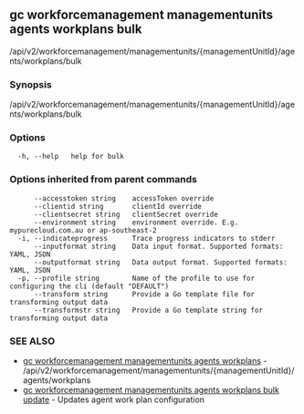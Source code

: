 ## gc workforcemanagement managementunits agents workplans bulk

/api/v2/workforcemanagement/managementunits/{managementUnitId}/agents/workplans/bulk

### Synopsis

/api/v2/workforcemanagement/managementunits/{managementUnitId}/agents/workplans/bulk

### Options

```
  -h, --help   help for bulk
```

### Options inherited from parent commands

```
      --accesstoken string    accessToken override
      --clientid string       clientId override
      --clientsecret string   clientSecret override
      --environment string    environment override. E.g. mypurecloud.com.au or ap-southeast-2
  -i, --indicateprogress      Trace progress indicators to stderr
      --inputformat string    Data input format. Supported formats: YAML, JSON
      --outputformat string   Data output format. Supported formats: YAML, JSON
  -p, --profile string        Name of the profile to use for configuring the cli (default "DEFAULT")
      --transform string      Provide a Go template file for transforming output data
      --transformstr string   Provide a Go template string for transforming output data
```

### SEE ALSO

* [gc workforcemanagement managementunits agents workplans](gc_workforcemanagement_managementunits_agents_workplans.html)	 - /api/v2/workforcemanagement/managementunits/{managementUnitId}/agents/workplans
* [gc workforcemanagement managementunits agents workplans bulk update](gc_workforcemanagement_managementunits_agents_workplans_bulk_update.html)	 - Updates agent work plan configuration


